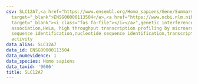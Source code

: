 ```yaml
---
csv: SLC12A7,<a href="https://www.ensembl.org/Homo_sapiens/Gene/Summary?db=core;g=ENSG00000113504"
  target="_blank">ENSG00000113504</a>,<a href="https://www.ncbi.nlm.nih.gov/pubmed/17216044"
  target="_blank"><i class="fas fa-file"></i></a>",genetic interference,functional
  association,HeLa, high throughput transcription profiling by microarray,nucleotide
  sequence identification,nucleotide sequence identification,transcriptional regulation,up-regulates
  activity
data_alias: SLC12A7
data_id: ENSG00000113504
data_numevidence: 1
data_species: Homo sapiens
data_taxid: '9606'
title: SLC12A7
---
```

